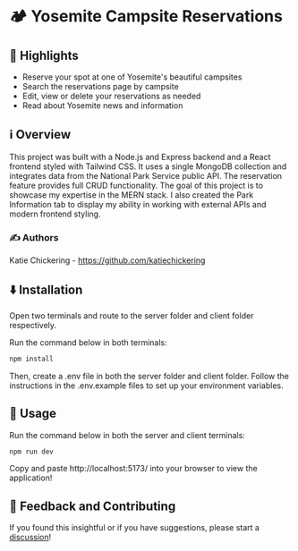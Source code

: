 # 🏕️ Yosemite Campsite Reservations


## 🌟 Highlights

- Reserve your spot at one of Yosemite's beautiful campsites
- Search the reservations page by campsite
- Edit, view or delete your reservations as needed
- Read about Yosemite news and information


## ℹ️ Overview

This project was built with a Node.js and Express backend and a React frontend styled with Tailwind CSS. It uses a single MongoDB collection and integrates data from the National Park Service public API. The reservation feature provides full CRUD functionality. The goal of this project is to showcase my expertise in the MERN stack. I also created the Park Information tab to display my ability in working with external APIs and modern frontend styling.


### ✍️ Authors

Katie Chickering - https://github.com/katiechickering


## ⬇️ Installation

Open two terminals and route to the server folder and client folder respectively.

Run the command below in both terminals:
```bash
npm install
```

Then, create a .env file in both the server folder and client folder. Follow the instructions in the .env.example files to set up your environment variables.


## 🚀 Usage

Run the command below in both the server and client terminals:
```bash
npm run dev
```

Copy and paste http://localhost:5173/ into your browser to view the application!


## 💭 Feedback and Contributing

If you found this insightful or if you have suggestions, please start a [discussion](https://github.com/katiechickering/yosemite-reservations/discussions/1)!